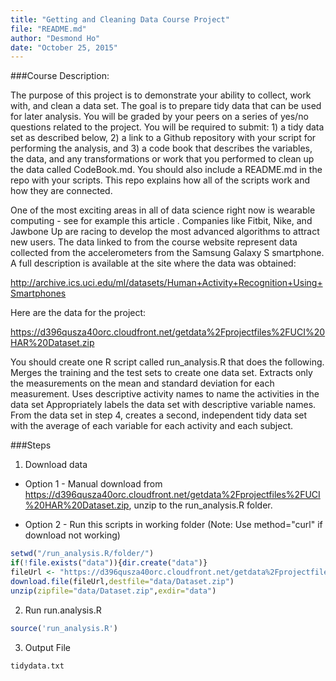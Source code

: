 ```yaml
---
title: "Getting and Cleaning Data Course Project"
file: "README.md"
author: "Desmond Ho"
date: "October 25, 2015"
---
```


###Course Description:

The purpose of this project is to demonstrate your ability to collect, work with, and clean a data set. The goal is to prepare tidy data that can be used for later analysis. You will be graded by your peers on a series of yes/no questions related to the project. You will be required to submit: 1) a tidy data set as described below, 2) a link to a Github repository with your script for performing the analysis, and 3) a code book that describes the variables, the data, and any transformations or work that you performed to clean up the data called CodeBook.md. You should also include a README.md in the repo with your scripts. This repo explains how all of the scripts work and how they are connected.  

One of the most exciting areas in all of data science right now is wearable computing - see for example this article . Companies like Fitbit, Nike, and Jawbone Up are racing to develop the most advanced algorithms to attract new users. The data linked to from the course website represent data collected from the accelerometers from the Samsung Galaxy S smartphone. A full description is available at the site where the data was obtained: 

http://archive.ics.uci.edu/ml/datasets/Human+Activity+Recognition+Using+Smartphones 

Here are the data for the project: 

https://d396qusza40orc.cloudfront.net/getdata%2Fprojectfiles%2FUCI%20HAR%20Dataset.zip 

 You should create one R script called run_analysis.R that does the following. 
Merges the training and the test sets to create one data set.
Extracts only the measurements on the mean and standard deviation for each measurement. 
Uses descriptive activity names to name the activities in the data set
Appropriately labels the data set with descriptive variable names. 
From the data set in step 4, creates a second, independent tidy data set with the average of each variable for each activity and each subject.



###Steps

1. Download data 

  - Option 1 - Manual download from https://d396qusza40orc.cloudfront.net/getdata%2Fprojectfiles%2FUCI%20HAR%20Dataset.zip, unzip to the run_analysis.R folder.

  - Option 2 - Run this scripts in working folder (Note: Use method="curl" if download not working)
```R
setwd("/run_analysis.R/folder/")
if(!file.exists("data")){dir.create("data")}
fileUrl <- "https://d396qusza40orc.cloudfront.net/getdata%2Fprojectfiles%2FUCI%20HAR%20Dataset.zip"
download.file(fileUrl,destfile="data/Dataset.zip")
unzip(zipfile="data/Dataset.zip",exdir="data")
```

2. Run run.analysis.R 
```R
source('run_analysis.R')
```

3. Output File
```
tidydata.txt
```



